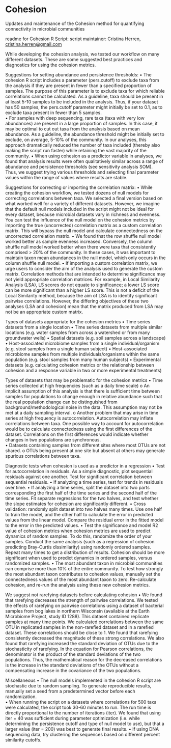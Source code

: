 # Cohesion
Updates and maintenance of the Cohesion method for quantifying connectivity in microbial communities

readme for Cohesion R Script:
script maintainer: Cristina Herren, cristina.herren@gmail.com

While developing the cohesion analysis, we tested our workflow on many different datasets. These are some suggested best practices and diagnostics for using the cohesion metrics. 

Suggestions for setting abundance and persistence thresholds:
•	The cohesion R script includes a parameter (pers.cutoff) to exclude taxa from the analysis if they are present in fewer than a specified proportion of samples. The purpose of this parameter is to exclude taxa for which reliable correlations cannot be calculated. As a guideline, taxa should be present in at least 5-10 samples to be included in the analysis. Thus, if your dataset has 50 samples, the pers.cutoff parameter might initially be set to 0.1, as to exclude taxa present in fewer than 5 samples.  
•	For samples with deep sequencing, rare taxa (taxa with very low abundances) are present in a large proportion of samples. In this case, it may be optimal to cut out taxa from the analysis based on mean abundance. As a guideline, the abundance threshold might be initially set to exclude, on average, 5-10% of the community. In our analyses, this approach dramatically reduced the number of taxa included (thereby also making the script run faster) while retaining the vast majority of the community. 
•	When using cohesion as a predictor variable in analyses, we found that analysis results were often qualitatively similar across a range of abundance and persistence thresholds (see sensitivity analysis SOM). Thus, we suggest trying various thresholds and selecting final parameter values within the range of values where results are stable. 

Suggestions for correcting or importing the correlation matrix:
•	While creating the cohesion workflow, we tested dozens of null models for correcting correlations between taxa. We selected a final version based on what worked well for a variety of different datasets. However, we imagine that the default null models included in the script might not be ideal for every dataset, because microbial datasets vary in richness and evenness. You can test the influence of the null model on the cohesion metrics by importing the true (uncorrected) correlation matrix as a custom correlation matrix. This will bypass the null model and calculate connectedness on the uncorrected correlation matrix. 
•	We found that the row shuffle null model worked better as sample evenness increased. Conversely, the column shuffle null model worked better when there were taxa that consistently comprised > 20% of the community. In these cases, it was important to maintain taxon mean abundances in the null model, which only occurs in the column shuffle null model. 
•	If importing a custom correlation matrix, we urge users to consider the aim of the analysis used to generate the custom matrix. Correlation methods that are intended to determine significance may not yield appropriate correlation matrices. For example, in Local Similarity Analysis (LSA), LS scores do not equate to significance; a lower LS score can be more significant than a higher LS score. This is not a deficit of the Local Similarity method, because the aim of LSA is to identify significant pairwise correlations. However, the differing objectives of these two analyses (LSA and cohesion) mean that the matrix produced from LSA may not be an appropriate custom matrix.   

Types of datasets appropriate for the cohesion metrics
•	Time series datasets from a single location
•	Time series datasets from multiple similar locations (e.g. water samples from across a watershed or from many groundwater wells)
•	Spatial datasets (e.g. soil samples across a landscape)
•	Host-associated microbiome samples from a single individual/organism (e.g. stool samples from a single human subject)
•	Host-associated microbiome samples from multiple individuals/organisms within the same population (e.g. stool samples from many human subjects)
•	Experimental datasets (e.g. calculating cohesion metrics or the relationship between cohesion and a response variable in two or more experimental treatments)

Types of datasets that may be problematic for the cohesion metrics
•	Time series collected at high frequencies (such as a daily time scale)
o	An implicit assumption of this analysis is that there is sufficient time between samples for populations to change enough in relative abundance such that the real population change can be distinguished from background/methodological noise in the data. This assumption may not be met at a daily sampling interval. 
o	Another problem that may arise in time series at high frequency is autocorrelation. Autocorrelation may inflate correlations between taxa. One possible way to account for autocorrelation would be to calculate connectedness using the first differences of the dataset. Correlations on the first differences would indicate whether changes in two populations are synchronous.  
•	Datasets containing samples from different sites where most OTUs are not shared. 
o	OTUs being present at one site but absent at others may generate spurious correlations between taxa. 

Diagnostic tests when cohesion is used as a predictor in a regression
•	Test for autocorrelation in residuals. As a simple diagnostic, plot sequential residuals against one another. Test for significant correlation between sequential residuals. 
•	If analyzing a time series, test for trends in residuals over time.
•	If analyzing a time series, split the dataset into two parts corresponding the first half of the time series and the second half of the time series. Fit separate regressions for the two halves, and test whether the slope estimates for cohesion are significantly different. 
•	Cross validation: randomly split dataset into two halves many times. Use one half to train the model, and the other half to calculate the error in predicted values from the linear model. Compare the residual error in the fitted model to the error in the predicted values. 
•	Test the significance and model R2 value of cohesion metrics when cohesion metrics are used to predict dynamics of random samples. To do this, randomize the order of your samples. Conduct the same analysis (such as a regression of cohesion predicting Bray-Curtis dissimilarity) using randomly ordered samples. Repeat many times to get a distribution of results. Cohesion should be more significant when used to predict dynamics in ordered samples, versus randomized samples. 
•	The most abundant taxon in microbial communities can comprise more than 10% of the entire community. To test how strongly the most abundant taxon contributes to cohesion values, manually set the connectedness values of the most abundant taxon to zero. Re-calculate cohesion, and re-run the analysis using these new cohesion metrics. 

We suggest not rarefying datasets before calculating cohesion
•	We found that rarefying decreases the strength of pairwise correlations. We tested the effects of rarefying on pairwise correlations using a dataset of bacterial samples from bog lakes in northern Wisconsin (available at the Earth Microbiome Project, study ID 1288). This dataset contained replicate samples at many time points. We calculated correlations between the same OTU in replicated samples in the non-rarefied dataset and in a rarefied dataset. These correlations should be close to 1. We found that rarefying consistently decreased the magnitude of these strong correlations. We also found that rarefying increased the standard deviation of OTUs due to the stochasticity of rarefying. In the equation for Pearson correlations, the denominator is the product of the standard deviations of the two populations. Thus, the mathematical reason for the decreased correlations is the increase in the standard deviations of the OTUs without a compensating increase in the covariance of the two populations. 

Miscellaneous
•	The null models implemented in the cohesion R script are stochastic due to random sampling. To generate reproducible results, manually set a seed from a predetermined vector before each randomization.  
•	When running the script on a datasets where correlations for 500 taxa were calculated, the script took 30-60 minutes to run. The run time is directly proportional to the number of iterations (iter). We found that using iter = 40 was sufficient during parameter optimization (i.e. while determining the persistence cutoff and type of null model to use), but that a larger value (iter = 200) was best to generate final results. 
•	If using DNA sequencing data, try clustering the sequences based on different percent similarity cutoffs. 
